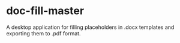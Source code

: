 # doc-fill-master
A desktop application for filling placeholders in .docx templates and exporting them to .pdf format.
